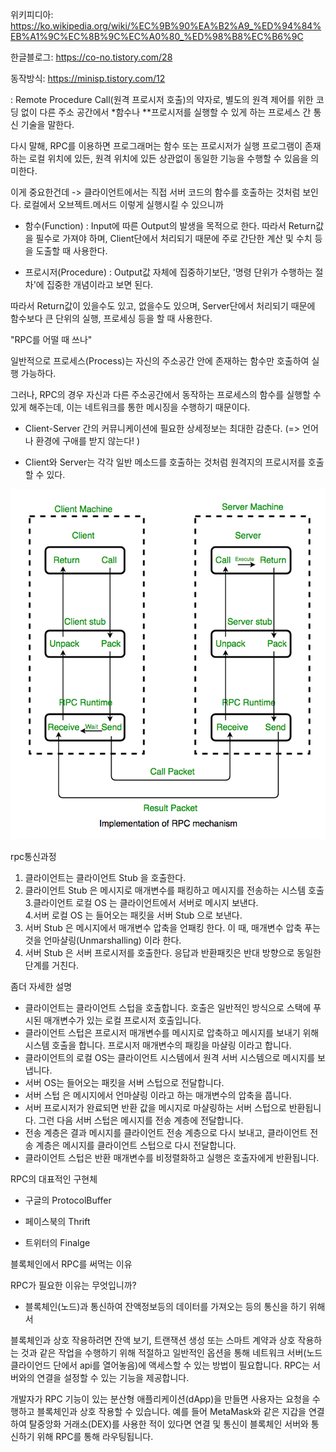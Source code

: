 위키피디아: https://ko.wikipedia.org/wiki/%EC%9B%90%EA%B2%A9_%ED%94%84%EB%A1%9C%EC%8B%9C%EC%A0%80_%ED%98%B8%EC%B6%9C

한글블로그: https://co-no.tistory.com/28

동작방식: https://minisp.tistory.com/12

: Remote Procedure Call(원격 프로시저 호출)의 약자로, 별도의 원격 제어를 위한 코딩 없이 다른 주소 공간에서 *함수나 **프로시저를 실행할 수 있게 하는 프로세스 간 통신 기술을 말한다.

 다시 말해, RPC를 이용하면 프로그래머는 함수 또는 프로시저가 실행 프로그램이 존재하는 로컬 위치에 있든, 원격 위치에 있든 상관없이 동일한 기능을 수행할 수 있음을 의미한다.

이게 중요한건데 -> 클라이언트에서는 직접 서버 코드의 함수를 호출하는 것처럼 보인다. 로컬에서 오브젝트.메서드 이렇게 실행시킬 수 있으니까

* 함수(Function) : Input에 따른 Output의 발생을 목적으로 한다. 따라서 Return값을 필수로 가져야 하며, Client단에서 처리되기 때문에 주로 간단한 계산 및 수치 등을 도출할 때 사용한다. 

* 프로시저(Procedure) : Output값 자체에 집중하기보단, '명령 단위가 수행하는 절차'에 집중한 개념이라고 보면 된다.

따라서 Return값이 있을수도 있고, 없을수도 있으며, Server단에서 처리되기 때문에 함수보다 큰 단위의 실행, 프로세싱 등을 할 때 사용한다.

"RPC를 어떨 때 쓰나"

 일반적으로 프로세스(Process)는 자신의 주소공간 안에 존재하는 함수만 호출하여 실행 가능하다. 

 그러나, RPC의 경우 자신과 다른 주소공간에서 동작하는 프로세스의 함수를 실행할 수 있게 해주는데, 이는 네트워크를 통한 메시징을 수행하기 때문이다.

- Client-Server 간의 커뮤니케이션에 필요한 상세정보는 최대한 감춘다. (=> 언어나 환경에 구애를 받지 않는다! )

- Client와 Server는 각각 일반 메소드를 호출하는 것처럼 원격지의 프로시저를 호출할 수 있다.

![리다이렉트](/images/json-rpc.png)

rpc통신과정

1. 클라이언트는 클라이언트 Stub 을 호출한다.
2. 클라이언트 Stub 은 메시지로 매개변수를 패킹하고 메시지를 전송하는 시스템 호출    
3.클라이언트 로컬 OS 는 클라이언트에서 서버로 메시지 보낸다.    
4.서버 로컬 OS 는 들어오는 패킷을 서버 Stub 으로 보낸다.
5. 서버 Stub 은 메시지에서 매개변수 압축을 언패킹 한다.
이 때, 매개변수 압축 푸는 것을 언마샬링(Unmarshalling) 이라 한다.
6. 서버 Stub 은 서버 프로시저를 호출한다.
응답과 반환패킷은 반대 방향으로 동일한 단계를 거친다.

좀더 자세한 설명 
- 클라이언트는 클라이언트 스텁을 호출합니다. 호출은 일반적인 방식으로 스택에 푸시된 매개변수가 있는 로컬 프로시저 호출입니다.
- 클라이언트 스텁은 프로시저 매개변수를 메시지로 압축하고 메시지를 보내기 위해 시스템 호출을 합니다. 프로시저 매개변수의 패킹을 마샬링 이라고 합니다.
- 클라이언트의 로컬 OS는 클라이언트 시스템에서 원격 서버 시스템으로 메시지를 보냅니다.
- 서버 OS는 들어오는 패킷을 서버 스텁으로 전달합니다.
- 서버 스텁 은 메시지에서 언마샬링 이라고 하는 매개변수의 압축을 풉니다.
- 서버 프로시저가 완료되면 반환 값을 메시지로 마샬링하는 서버 스텁으로 반환됩니다. 그런 다음 서버 스텁은 메시지를 전송 계층에 전달합니다.
- 전송 계층은 결과 메시지를 클라이언트 전송 계층으로 다시 보내고, 클라이언트 전송 계층은 메시지를 클라이언트 스텁으로 다시 전달합니다.
- 클라이언트 스텁은 반환 매개변수를 비정렬화하고 실행은 호출자에게 반환됩니다.

RPC의 대표적인 구현체

- 구글의 ProtocolBuffer

- 페이스북의 Thrift

- 트위터의 Finalge

블록체인에서 RPC를 써먹는 이유

RPC가 필요한 이유는 무엇입니까?
- 블록체인(노드)과 통신하여 잔액정보등의 데이터를 가져오는 등의 통신을 하기 위해서

블록체인과 상호 작용하려면 잔액 보기, 트랜잭션 생성 또는 스마트 계약과 상호 작용하는 것과 같은 작업을 수행하기 위해 적절하고 일반적인 옵션을 통해 네트워크 서버(노드 클라이언드 단에서 api를 열어놓음)에 액세스할 수 있는 방법이 필요합니다. RPC는 서버와의 연결을 설정할 수 있는 기능을 제공합니다.

개발자가 RPC 기능이 있는 분산형 애플리케이션(dApp)을 만들면 사용자는 요청을 수행하고 블록체인과 상호 작용할 수 있습니다. 예를 들어 MetaMask와 같은 지갑을 연결하여 탈중앙화 거래소(DEX)를 사용한 적이 있다면 연결 및 통신이 블록체인 서버와 통신하기 위해 RPC를 통해 라우팅됩니다.